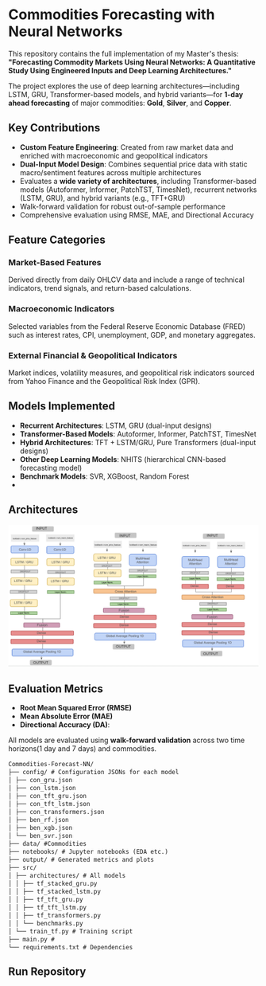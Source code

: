 #  Commodities Forecasting with Neural Networks

This repository contains the full implementation of my Master's thesis:  
**"Forecasting Commodity Markets Using Neural Networks: A Quantitative Study Using Engineered Inputs and Deep Learning Architectures."**

The project explores the use of deep learning architectures—including LSTM, GRU, Transformer-based models, and hybrid variants—for **1-day ahead forecasting** of major commodities: **Gold**, **Silver**, and **Copper**.


##  Key Contributions

-  **Custom Feature Engineering**: Created from raw market data and enriched with macroeconomic and geopolitical indicators
-  **Dual-Input Model Design**: Combines sequential price data with static macro/sentiment features across multiple architectures
-  Evaluates a **wide variety of architectures**, including Transformer-based models (Autoformer, Informer, PatchTST, TimesNet), recurrent networks (LSTM, GRU), and hybrid variants (e.g., TFT+GRU)
-  Walk-forward validation for robust out-of-sample performance
-  Comprehensive evaluation using RMSE, MAE, and Directional Accuracy


##  Feature Categories

###  Market-Based Features
Derived directly from daily OHLCV data and include a range of technical indicators, trend signals, and return-based calculations.

###  Macroeconomic Indicators
Selected variables from the Federal Reserve Economic Database (FRED) such as interest rates, CPI, unemployment, GDP, and monetary aggregates.

###  External Financial & Geopolitical Indicators
Market indices, volatility measures, and geopolitical risk indicators sourced from Yahoo Finance and the Geopolitical Risk Index (GPR).

##  Models Implemented

- **Recurrent Architectures**: LSTM, GRU (dual-input designs)
- **Transformer-Based Models**: Autoformer, Informer, PatchTST, TimesNet
- **Hybrid Architectures**: TFT + LSTM/GRU, Pure Transformers (dual-input designs)
- **Other Deep Learning Models**: NHITS (hierarchical CNN-based forecasting model)
- **Benchmark Models**: SVR, XGBoost, Random Forest
- 
## Architectures
![Model Architecture](data/arch_pic.png)


##  Evaluation Metrics

- **Root Mean Squared Error (RMSE)**
- **Mean Absolute Error (MAE)**
- **Directional Accuracy (DA)**:

All models are evaluated using **walk-forward validation** across two time horizons(1 day and 7 days) and commodities.


```
Commodities-Forecast-NN/
├── config/ # Configuration JSONs for each model
│ ├── con_gru.json
│ ├── con_lstm.json
│ ├── con_tft_gru.json
│ ├── con_tft_lstm.json
│ ├── con_transformers.json
│ ├── ben_rf.json
│ ├── ben_xgb.json
│ └── ben_svr.json
├── data/ #Commodities
├── notebooks/ # Jupyter notebooks (EDA etc.)
├── output/ # Generated metrics and plots
├── src/
│ ├── architectures/ # All models
│ │ ├── tf_stacked_gru.py
│ │ ├── tf_stacked_lstm.py
│ │ ├── tf_tft_gru.py
│ │ ├── tf_tft_lstm.py
│ │ ├── tf_transformers.py
│ │ └── benchmarks.py
│ └── train_tf.py # Training script
├── main.py # 
└── requirements.txt # Dependencies
```

 ## Run Repository
  </pre>
  
  ```bash python main.py --model tf_transformers --config config/con_transformers.json

  ``` 
</pre>

